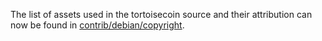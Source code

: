 The list of assets used in the tortoisecoin source and their attribution can now be found in [contrib/debian/copyright](../contrib/debian/copyright).
